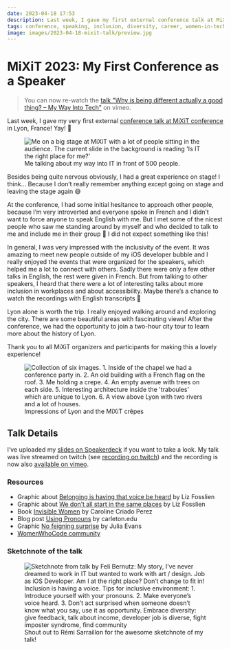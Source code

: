 ```yaml
---
date: 2023-04-18 17:53
description: Last week, I gave my first external conference talk at MiXiT conference in Lyon, France! Yay! 🥳 Besides being quite nervous obviously, I had a great experience on stage!
tags: conference, speaking, inclusion, diversity, career, women-in-tech
image: images/2023-04-18-mixit-talk/preview.jpg
---
```

# MiXiT 2023: My First Conference as a Speaker

> You can now re-watch the [talk "Why is being different actually a good thing? – My Way Into Tech"](https://vimeo.com/819077754) on vimeo.

Last week, I gave my very first external [conference talk at MiXiT conference](https://mixitconf.org/2023/why-is-being-different-actually-a-good-thing-my-way-into-tech) in Lyon, France! Yay! 🥳

<figure>
    <img src="../../images/2023-04-18-mixit-talk/talk.jpg" alt="Me on a big stage at MiXiT with a lot of people sitting in the audience. The current slide in the background is reading 'Is IT the right place for me?'" />
    <figcaption>Me talking about my way into IT in front of 500 people.</figcaption>
</figure>

Besides being quite nervous obviously, I had a great experience on stage! I think... Because I don’t really remember anything except going on stage and leaving the stage again 😅

At the conference, I had some initial hesitance to approach other people, because I’m very introverted and everyone spoke in French and I didn’t want to force anyone to speak English with me. But I met some of the nicest people who saw me standing around by myself and who decided to talk to me and include me in their group 🧡 I did not expect something like this!

In general, I was very impressed with the inclusivity of the event. It was amazing to meet new people outside of my iOS developer bubble and I really enjoyed the events that were organized for the speakers, which helped me a lot to connect with others. Sadly there were only a few other talks in English, the rest were given in French. But from talking to other speakers, I heard that there were a lot of interesting talks about more inclusion in workplaces and about accessibility. Maybe there’s a chance to watch the recordings with English transcripts 🤞

Lyon alone is worth the trip. I really enjoyed walking around and exploring the city. There are some beautiful areas with fascinating views! After the conference, we had the opportunity to join a two-hour city tour to learn more about the history of Lyon.

Thank you to all MiXiT organizers and participants for making this a lovely experience!

<figure>
    <img src="../../images/2023-04-18-mixit-talk/lyon.jpg" alt="Collection of six images. 1. Inside of the chapel we had a conference party in. 2. An old building with a French flag on the roof. 3. Me holding a crepe. 4. An empty avenue with trees on each side. 5. Interesting architecture inside the 'traboules' which are unique to Lyon. 6. A view above Lyon with two rivers and a lot of houses." />
    <figcaption>Impressions of Lyon and the MiXiT crêpes</figcaption>
</figure>

## Talk Details

I’ve uploaded my [slides on Speakerdeck](https://speakerdeck.com/fbernutz/why-is-being-different-actually-a-good-thing) if you want to take a look. My talk was live streamed on twitch (see [recording on twitch](https://www.twitch.tv/videos/1796259396)) and the recording is now also [available on vimeo](https://vimeo.com/819077754).

### Resources

- Graphic about [Belonging is having that voice be heard](https://www.instagram.com/p/CpNytKmLlw4/) by Liz Fosslien
- Graphic about [We don’t all start in the same places](https://www.instagram.com/p/Cb-g7H0JWa8/) by Liz Fosslien
- Book [Invisible Women](https://carolinecriadoperez.com/book/invisible-women/) by Caroline Criado Perez
- Blog post [Using Pronouns](https://www.carleton.edu/gender-sexuality-center/students/pronoun/) by carleton.edu
- Graphic [No feigning surprise](https://twitter.com/b0rk/status/846864384731365376) by Julia Evans
- [WomenWhoCode community](https://www.womenwhocode.com/)

### Sketchnote of the talk

<figure>
    <img src="../../images/2023-04-18-mixit-talk/sketchnote.jpg" alt="Sketchnote from talk by Feli Bernutz: My story, I’ve never dreamed to work in IT but wanted to work with art / design. Job as iOS Developer. Am I at the right place? Don’t change to fit in! Inclusion is having a voice. Tips for inclusive environment: 1. Introduce yourself with your pronouns. 2. Make everyone’s voice heard. 3. Don’t act surprised when someone doesn’t know what you say, use it as opportunity. Embrace diversity: give feedback, talk about income, developer job is diverse, fight imposter syndrome, find community" />
    <figcaption>Shout out to Rémi Sarraillon for the awesome sketchnote of my talk!</figcaption>
</figure>
